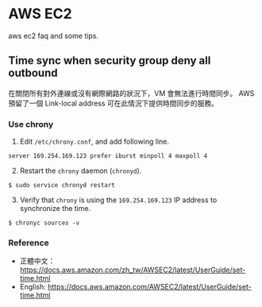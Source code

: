 # AWS EC2

aws ec2 faq and some tips.


## Time sync when security group deny all outbound

在關閉所有對外連線或沒有網際網路的狀況下，VM 會無法進行時間同步。
AWS 預留了一個 Link-local address 可在此情況下提供時間同步的服務。

### Use chrony

1. Edit `/etc/chrony.conf`, and add following line.

```
server 169.254.169.123 prefer iburst minpoll 4 maxpoll 4
```


2. Restart the `chrony` daemon (`chronyd`).

```
$ sudo service chronyd restart
```


3. Verify that `chrony` is using the `169.254.169.123` IP address to synchronize the time.

```
$ chronyc sources -v
```


### Reference

- 正體中文： https://docs.aws.amazon.com/zh_tw/AWSEC2/latest/UserGuide/set-time.html
- English: https://docs.aws.amazon.com/AWSEC2/latest/UserGuide/set-time.html

